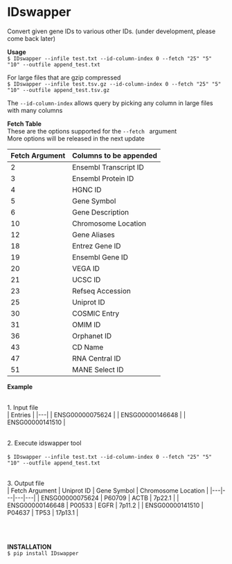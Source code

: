 # IDswapper
Convert given gene IDs to various other IDs. (under development, please come back later)

**Usage**
<br>``$ IDswapper --infile test.txt --id-column-index 0 --fetch "25" "5" "10" --outfile append_test.txt  ``</br>

For large files that are gzip compressed
<br>``$ IDswapper --infile test.tsv.gz --id-column-index 0 --fetch "25" "5" "10" --outfile append_test.tsv.gz``</br>

The ``--id-column-index`` allows query by picking any column in large files with many columns



**Fetch Table**
<br>These are the options supported for the ``--fetch `` argument</br> More options will be released in the next update

| Fetch Argument | Columns to be appended |
|---|---|
| 2 | Ensembl Transcript ID |
| 3 | Ensembl Protein ID |
| 4 | HGNC ID |
| 5 | Gene Symbol |
| 6 | Gene Description |
| 10 | Chromosome Location |
| 12 | Gene Aliases |
| 18 | Entrez Gene ID |
| 19 | Ensembl Gene ID |
| 20 | VEGA ID |
| 21 | UCSC ID |
| 23 | Refseq Accession |
| 25 | Uniprot ID |
| 30 | COSMIC Entry |
| 31 | OMIM ID |
| 36 | Orphanet ID |
| 43 | CD Name |
| 47 | RNA Central ID |
| 51 | MANE Select ID |

**Example**


<br>1. Input file </br>
| Entries | 
|---|
| ENSG00000075624 | 
| ENSG00000146648 | 
| ENSG00000141510 |

<br>2. Execute idswapper tool</br>
<br>``$ IDswapper --infile test.txt --id-column-index 0 --fetch "25" "5" "10" --outfile append_test.txt``</br>

<br>3. Output file </br>
| Fetch Argument | Uniprot ID | Gene Symbol | Chromosome Location |
|---|---|---|---|
| ENSG00000075624 | P60709 | ACTB | 7p22.1 |
| ENSG00000146648 | P00533 | EGFR | 7p11.2 |
| ENSG00000141510 | P04637 | TP53 | 17p13.1 |

<br></br>

**INSTALLATION**
<br>`` $ pip install IDswapper ``</br>
